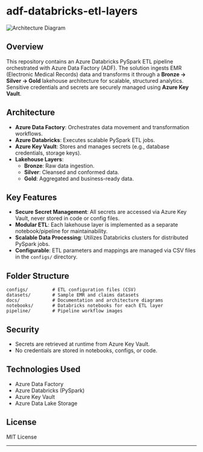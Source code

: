 # adf-databricks-etl-layers

![Architecture Diagram](docs/architecture.png)

## Overview

This repository contains an Azure Databricks PySpark ETL pipeline orchestrated with Azure Data Factory (ADF). The solution ingests EMR (Electronic Medical Records) data and transforms it through a **Bronze → Silver → Gold** lakehouse architecture for scalable, structured analytics. Sensitive credentials and secrets are securely managed using **Azure Key Vault**.

## Architecture
 
- **Azure Data Factory**: Orchestrates data movement and transformation workflows.
- **Azure Databricks**: Executes scalable PySpark ETL jobs.
- **Azure Key Vault**: Stores and manages secrets (e.g., database credentials, storage keys).
- **Lakehouse Layers**:
  - **Bronze**: Raw data ingestion.
  - **Silver**: Cleansed and conformed data.
  - **Gold**: Aggregated and business-ready data.


## Key Features

- **Secure Secret Management**: All secrets are accessed via Azure Key Vault, never stored in code or config files.
- **Modular ETL**: Each lakehouse layer is implemented as a separate notebook/pipeline for maintainability.
- **Scalable Data Processing**: Utilizes Databricks clusters for distributed PySpark jobs.
- **Configurable**: ETL parameters and mappings are managed via CSV files in the `configs/` directory.

## Folder Structure

```
configs/         # ETL configuration files (CSV)
datasets/        # Sample EMR and claims datasets
docs/            # Documentation and architecture diagrams
notebooks/       # Databricks notebooks for each ETL layer
pipeline/        # Pipeline workflow images
```

## Security

- Secrets are retrieved at runtime from Azure Key Vault.
- No credentials are stored in notebooks, configs, or code.

## Technologies Used

- Azure Data Factory
- Azure Databricks (PySpark)
- Azure Key Vault
- Azure Data Lake Storage

## License

MIT License

---

